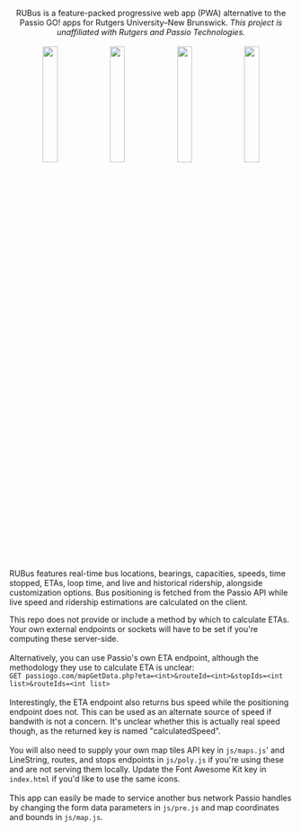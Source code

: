 <p align="center">
  RUBus is a feature-packed progressive web app (PWA) alternative to the Passio GO! apps for Rutgers University–New Brunswick.
  <em>This project is unaffiliated with Rutgers and Passio Technologies.</em>
  <br><br>
  <img src="https://github.com/user-attachments/assets/fce7fc0e-7cac-4f11-a23f-1bd8ca345b34" width="23%" />
  <img src="https://github.com/user-attachments/assets/a7da8d6b-8828-4d18-ab37-c0a9dd19c154" width="23%" /> 
  <img src="https://github.com/user-attachments/assets/56fe6db9-bde0-4706-9d40-f20de15a7fbd" width="23%" />
  <img src="https://github.com/user-attachments/assets/f087c8ba-3cdf-4903-997a-3ace45089a63" width="23%"/>
<p>
<br>
RUBus features real-time bus locations, bearings, capacities, speeds, time stopped, ETAs, loop time, and live and historical ridership, alongside customization options. Bus positioning is fetched from the Passio API while live speed and ridership estimations are calculated on the client.

This repo does not provide or include a method by which to calculate ETAs. Your own external endpoints or sockets will have to be set if you're computing these server-side.
<br><br>
Alternatively, you can use Passio's own ETA endpoint, although the methodology they use to calculate ETA is unclear:
<br>
`GET passiogo.com/mapGetData.php?eta=<int>&routeId=<int>&stopIds=<int list>&routeIds=<int list>`
<br><br>
Interestingly, the ETA endpoint also returns bus speed while the positioning endpoint does not. This can be used as an alternate source of speed if bandwith is not a concern. It's unclear whether this is actually real speed though, as the returned key is named "calculatedSpeed".
<br><br>
You will also need to supply your own map tiles API key in `js/maps.js`' and LineString, routes, and stops endpoints in `js/poly.js` if you're using these and are not serving them locally. Update the Font Awesome Kit key in `index.html` if you'd like to use the same icons.
<br><br>
This app can easily be made to service another bus network Passio handles by changing the form data parameters in `js/pre.js` and map coordinates and bounds in `js/map.js`.
